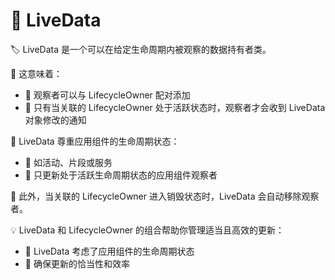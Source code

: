 # 🔄 LiveData

🏷️ LiveData 是一个可以在给定生命周期内被观察的数据持有者类。

📌 这意味着：
- 👥 观察者可以与 LifecycleOwner 配对添加
- 🔔 只有当关联的 LifecycleOwner 处于活跃状态时，观察者才会收到 LiveData 对象修改的通知

🔄 LiveData 尊重应用组件的生命周期状态：
- 📱 如活动、片段或服务
- 🔄 只更新处于活跃生命周期状态的应用组件观察者

🚫 此外，当关联的 LifecycleOwner 进入销毁状态时，LiveData 会自动移除观察者。

💡 LiveData 和 LifecycleOwner 的组合帮助你管理适当且高效的更新：
- 🧠 LiveData 考虑了应用组件的生命周期状态
- 🔧 确保更新的恰当性和效率
